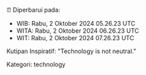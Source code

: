 ⏰ Diperbarui pada:
- WIB: Rabu, 2 Oktober 2024 05.26.23 UTC
- WITA: Rabu, 2 Oktober 2024 06.26.23 UTC
- WIT: Rabu, 2 Oktober 2024 07.26.23 UTC

Kutipan Inspiratif:
"Technology is not neutral."


Kategori: technology

